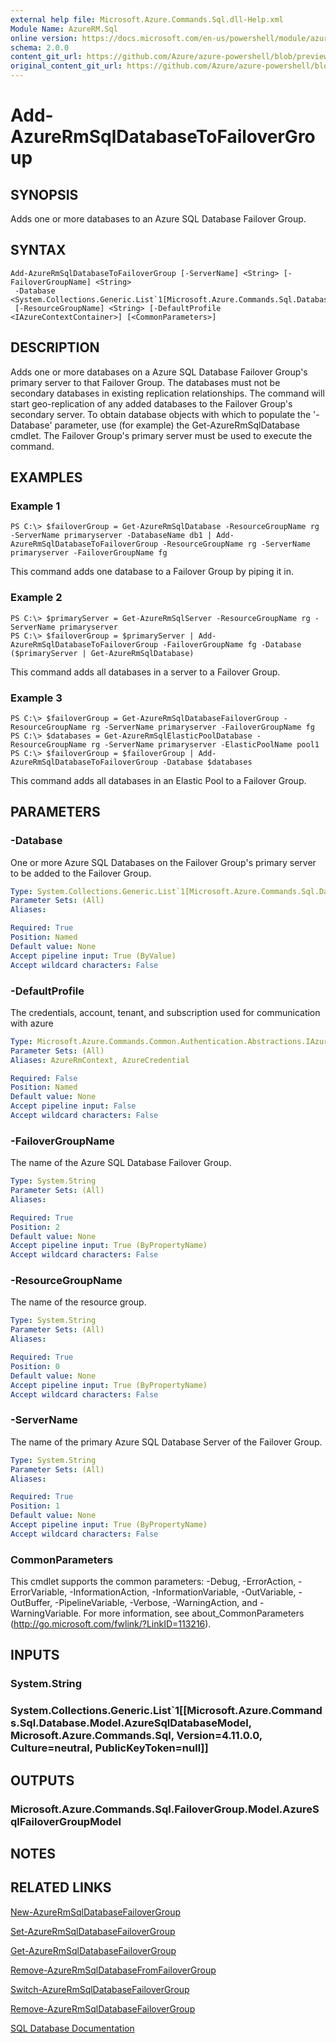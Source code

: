 ```yaml
---
external help file: Microsoft.Azure.Commands.Sql.dll-Help.xml
Module Name: AzureRM.Sql
online version: https://docs.microsoft.com/en-us/powershell/module/azurerm.sql/add-azurermsqldatabasetofailovergroup
schema: 2.0.0
content_git_url: https://github.com/Azure/azure-powershell/blob/preview/src/ResourceManager/Sql/Commands.Sql/help/Add-AzureRmSqlDatabaseToFailoverGroup.md
original_content_git_url: https://github.com/Azure/azure-powershell/blob/preview/src/ResourceManager/Sql/Commands.Sql/help/Add-AzureRmSqlDatabaseToFailoverGroup.md
---
```


# Add-AzureRmSqlDatabaseToFailoverGroup

## SYNOPSIS
Adds one or more databases to an Azure SQL Database Failover Group.

## SYNTAX

```
Add-AzureRmSqlDatabaseToFailoverGroup [-ServerName] <String> [-FailoverGroupName] <String>
 -Database <System.Collections.Generic.List`1[Microsoft.Azure.Commands.Sql.Database.Model.AzureSqlDatabaseModel]>
 [-ResourceGroupName] <String> [-DefaultProfile <IAzureContextContainer>] [<CommonParameters>]
```

## DESCRIPTION
Adds one or more databases on a Azure SQL Database Failover Group's primary server to that Failover Group. The databases must not be secondary databases in existing replication relationships. The command will start geo-replication of any added databases to the Failover Group's secondary server.
To obtain database objects with which to populate the '-Database' parameter, use (for example) the Get-AzureRmSqlDatabase cmdlet.
The Failover Group's primary server must be used to execute the command.

## EXAMPLES

### Example 1
```
PS C:\> $failoverGroup = Get-AzureRmSqlDatabase -ResourceGroupName rg -ServerName primaryserver -DatabaseName db1 | Add-AzureRmSqlDatabaseToFailoverGroup -ResourceGroupName rg -ServerName primaryserver -FailoverGroupName fg
```

This command adds one database to a Failover Group by piping it in.

### Example 2
```
PS C:\> $primaryServer = Get-AzureRmSqlServer -ResourceGroupName rg -ServerName primaryserver
PS C:\> $failoverGroup = $primaryServer | Add-AzureRmSqlDatabaseToFailoverGroup -FailoverGroupName fg -Database ($primaryServer | Get-AzureRmSqlDatabase)
```

This command adds all databases in a server to a Failover Group.

### Example 3
```
PS C:\> $failoverGroup = Get-AzureRmSqlDatabaseFailoverGroup -ResourceGroupName rg -ServerName primaryserver -FailoverGroupName fg
PS C:\> $databases = Get-AzureRmSqlElasticPoolDatabase -ResourceGroupName rg -ServerName primaryserver -ElasticPoolName pool1
PS C:\> $failoverGroup = $failoverGroup | Add-AzureRmSqlDatabaseToFailoverGroup -Database $databases
```

This command adds all databases in an Elastic Pool to a Failover Group.

## PARAMETERS

### -Database
One or more Azure SQL Databases on the Failover Group's primary server to be added to the Failover Group.

```yaml
Type: System.Collections.Generic.List`1[Microsoft.Azure.Commands.Sql.Database.Model.AzureSqlDatabaseModel]
Parameter Sets: (All)
Aliases:

Required: True
Position: Named
Default value: None
Accept pipeline input: True (ByValue)
Accept wildcard characters: False
```

### -DefaultProfile
The credentials, account, tenant, and subscription used for communication with azure

```yaml
Type: Microsoft.Azure.Commands.Common.Authentication.Abstractions.IAzureContextContainer
Parameter Sets: (All)
Aliases: AzureRmContext, AzureCredential

Required: False
Position: Named
Default value: None
Accept pipeline input: False
Accept wildcard characters: False
```

### -FailoverGroupName
The name of the Azure SQL Database Failover Group.

```yaml
Type: System.String
Parameter Sets: (All)
Aliases:

Required: True
Position: 2
Default value: None
Accept pipeline input: True (ByPropertyName)
Accept wildcard characters: False
```

### -ResourceGroupName
The name of the resource group.

```yaml
Type: System.String
Parameter Sets: (All)
Aliases:

Required: True
Position: 0
Default value: None
Accept pipeline input: True (ByPropertyName)
Accept wildcard characters: False
```

### -ServerName
The name of the primary Azure SQL Database Server of the Failover Group.

```yaml
Type: System.String
Parameter Sets: (All)
Aliases:

Required: True
Position: 1
Default value: None
Accept pipeline input: True (ByPropertyName)
Accept wildcard characters: False
```

### CommonParameters
This cmdlet supports the common parameters: -Debug, -ErrorAction, -ErrorVariable, -InformationAction, -InformationVariable, -OutVariable, -OutBuffer, -PipelineVariable, -Verbose, -WarningAction, and -WarningVariable. For more information, see about_CommonParameters (http://go.microsoft.com/fwlink/?LinkID=113216).

## INPUTS

### System.String

### System.Collections.Generic.List`1[[Microsoft.Azure.Commands.Sql.Database.Model.AzureSqlDatabaseModel, Microsoft.Azure.Commands.Sql, Version=4.11.0.0, Culture=neutral, PublicKeyToken=null]]

## OUTPUTS

### Microsoft.Azure.Commands.Sql.FailoverGroup.Model.AzureSqlFailoverGroupModel

## NOTES

## RELATED LINKS

[New-AzureRmSqlDatabaseFailoverGroup](./New-AzureRmSqlDatabaseFailoverGroup.md)

[Set-AzureRmSqlDatabaseFailoverGroup](./Set-AzureRmSqlDatabaseFailoverGroup.md)

[Get-AzureRmSqlDatabaseFailoverGroup](./Get-AzureRmSqlDatabaseFailoverGroup.md)

[Remove-AzureRmSqlDatabaseFromFailoverGroup](./Remove-AzureRmSqlDatabaseFromFailoverGroup.md)

[Switch-AzureRmSqlDatabaseFailoverGroup](./Switch-AzureRmSqlDatabaseFailoverGroup.md)

[Remove-AzureRmSqlDatabaseFailoverGroup](./Remove-AzureRmSqlDatabaseFailoverGroup.md)

[SQL Database Documentation](https://docs.microsoft.com/azure/sql-database/)
